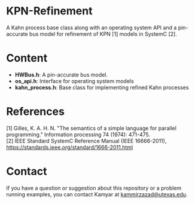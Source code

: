# KPN-Refinement
A Kahn process base class along with an operating system API and a pin-accurate bus model for refinement of KPN [1] models in SystemC [2].

# Content
* **HWBus.h**: A pin-accurate bus model.
* **os_api.h**: Interface for operating system models
* **kahn_process.h**: Base class for implementing refined Kahn processes


# References
[1] Gilles, K. A. H. N. "The semantics of a simple language for parallel programming." Information processing 74 (1974): 471-475.  
[2] IEEE Standard SystemC Reference Manual (IEEE 16666-2011), https://standards.ieee.org/standard/1666-2011.html


# Contact
If you have a question or suggestion about this repository or a problem running examples, you can contact Kamyar at kammirzazad@utexas.edu.
